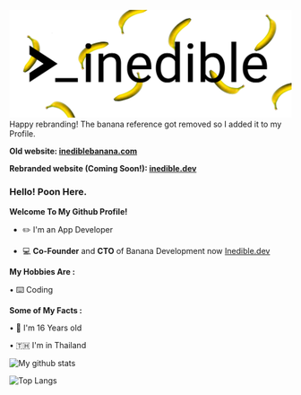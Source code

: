 ![inedible-banner](https://raw.githubusercontent.com/puntawatsub/profileimage/main/logo.svg)
Happy rebranding! The banana reference got removed so I added it to my Profile.

**Old website: [inediblebanana.com](https://inediblebanana.com)**

**Rebranded website (Coming Soon!): [inedible.dev](https://inedible.dev)**
### **Hello! Poon Here.**

**Welcome To My Github Profile!**
  
  - ✏️ I'm an App Developer
  
  - 💻 **Co-Founder** and **CTO** of Banana Development now [Inedible.dev](https://github.com/Banana-Development)

**My Hobbies Are :**
   
   • ⌨️ Coding
  
**Some of My Facts :**

   • 💩 I'm 16 Years old
   
   • 🇹🇭 I'm in Thailand

   ![My github stats](https://github-readme-stats.vercel.app/api?username=puntawatsub&show_icons=true)
   
   ![Top Langs](https://github-readme-stats.vercel.app/api/top-langs/?username=puntawatsub)
